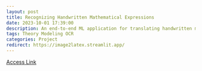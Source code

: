```yaml
---
layout: post
title: Recognizing Handwritten Mathematical Expressions
date: 2023-10-01 17:39:00
description: An end-to-end ML application for translating handwritten mathematical expressions to LaTeX
tags: Theory Modeling OCR
categories: Project
redirect: https://image2latex.streamlit.app/
---
```

[Access Link](https://image2latex.streamlit.app/)